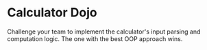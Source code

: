 # Calculator Dojo

Challenge your team to implement the calculator's input parsing and computation logic. The one with the best OOP
approach wins.
